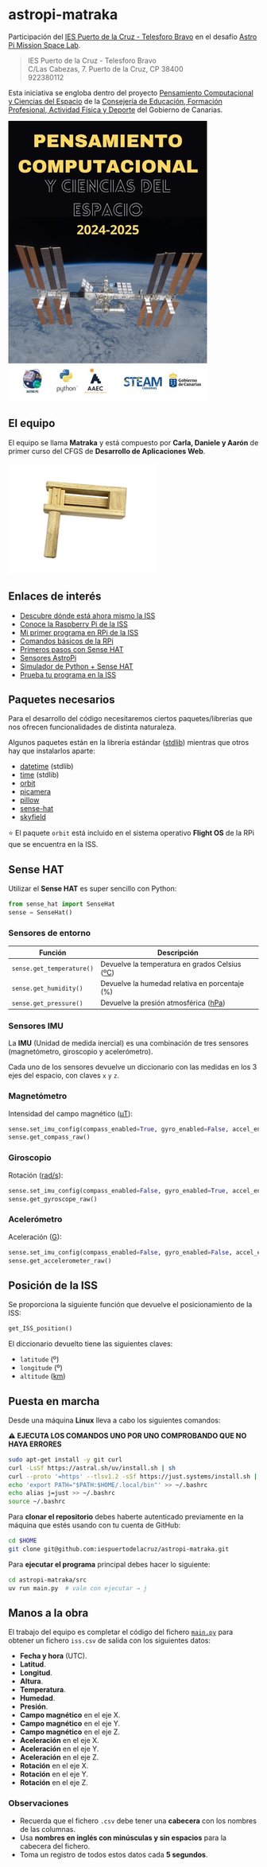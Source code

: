 # astropi-matraka

Participación del [IES Puerto de la Cruz - Telesforo Bravo](https://www3.gobiernodecanarias.org/medusa/edublog/iespuertodelacruztelesforobravo/) en el desafío [Astro Pi Mission Space Lab](https://astro-pi.org/mission-space-lab).

> IES Puerto de la Cruz - Telesforo Bravo  
> C/Las Cabezas, 7. Puerto de la Cruz, CP 38400  
> 922380112

Esta iniciativa se engloba dentro del proyecto [Pensamiento Computacional y Ciencias del Espacio](docs/presentacion-pcce.pdf) de la [Consejería de Educación, Formación Profesional, Actividad Física y Deporte](https://www.gobiernodecanarias.org/educacion/web/programas-redes-educativas/redes-educativas/red-canarias-innovas/steam/convocatorias/proyecto-pensamiento-computacional-y-ciencias-del-espacio/index.html) del Gobierno de Canarias.

![Pensamiento Computacional y Ciencias del Espacio](images/cartel-pcce.jpg)

## El equipo

El equipo se llama **Matraka** y está compuesto por **Carla, Daniele y Aarón** de primer curso del CFGS de **Desarrollo de Aplicaciones Web**.

![Matraca](images/matraca.png)

## Enlaces de interés

- [Descubre dónde está ahora mismo la ISS](https://www.esa.int/Science_Exploration/Human_and_Robotic_Exploration/International_Space_Station/Where_is_the_International_Space_Station)
- [Conoce la Raspberry Pi de la ISS](https://www.youtube.com/watch?v=Dyn4kYYJbIY)
- [Mi primer programa en RPi de la ISS](https://www.youtube.com/watch?v=pyhjdBbbrQw)
- [Comandos básicos de la RPi](https://view.genially.com/5ea5af9f63183e0d9437b732/horizontal-infographic-timeline-astropi-mision-zero)
- [Primeros pasos con Sense HAT](https://projects.raspberrypi.org/en/projects/getting-started-with-the-sense-hat/0)
- [Sensores AstroPi](https://astro-pi.org/about/the-sensors)
- [Simulador de Python + Sense HAT](https://trinket.io/sense-hat)
- [Prueba tu programa en la ISS](https://missions.astro-pi.org/msl/replay-tool)

## Paquetes necesarios

Para el desarrollo del código necesitaremos ciertos paquetes/librerías que nos ofrecen funcionalidades de distinta naturaleza.

Algunos paquetes están en la librería estándar ([stdlib](https://docs.python.org/es/3.13/library/index.html)) mientras que otros hay que instalarlos aparte:

- [datetime](https://docs.python.org/es/3.13/library/datetime.html) (stdlib)
- [time](https://docs.python.org/es/3.13/library/time.html) (stdlib)
- [orbit](https://github.com/0Pyonier1/G-_in_Space_Astro_Pi/issues/1)
- [picamera](https://picamera.readthedocs.io/en/release-1.13/)
- [pillow](https://pillow.readthedocs.io/en/stable/)
- [sense-hat](https://pythonhosted.org/sense-hat/)
- [skyfield](https://rhodesmill.org/skyfield/)

⭐ El paquete `orbit` está incluido en el sistema operativo **Flight OS** de la RPi que se encuentra en la ISS.

## Sense HAT

Utilizar el **Sense HAT** es super sencillo con Python:

```python
from sense_hat import SenseHat
sense = SenseHat()
```

### Sensores de entorno

| Función                   | Descripción                                                                                                |
| ------------------------- | ---------------------------------------------------------------------------------------------------------- |
| `sense.get_temperature()` | Devuelve la temperatura en grados Celsius ([ºC](https://www.convertworld.com/es/temperatura/celsius.html)) |
| `sense.get_humidity()`    | Devuelve la humedad relativa en porcentaje (%)                                                             |
| `sense.get_pressure()`    | Devuelve la presión atmosférica ([hPa](https://www.convertworld.com/es/presion/hectopascal.html))          |

### Sensores IMU

La **IMU** (Unidad de medida inercial) es una combinación de tres sensores (magnetómetro, giroscopio y acelerómetro).

Cada uno de los sensores devuelve un diccionario con las medidas en los 3 ejes del espacio, con claves `x` `y` `z`.

### Magnetómetro

Intensidad del campo magnético ([µT](https://www.convertworld.com/es/induccion-magnetica/microtesla.html)):

```python
sense.set_imu_config(compass_enabled=True, gyro_enabled=False, accel_enabled=False)
sense.get_compass_raw()
```

### Giroscopio

Rotación ([rad/s](https://www.convertworld.com/es/frecuencia/radianes-por-segundo.html)):

```python
sense.set_imu_config(compass_enabled=False, gyro_enabled=True, accel_enabled=False)
sense.get_gyroscope_raw()
```

### Acelerómetro

Aceleración ([G](https://www.convertworld.com/es/aceleracion/fuerza-g.html)):

```python
sense.set_imu_config(compass_enabled=False, gyro_enabled=False, accel_enabled=True)
sense.get_accelerometer_raw()
```

## Posición de la ISS

Se proporciona la siguiente función que devuelve el posicionamiento de la ISS:

```python
get_ISS_position()
```

El diccionario devuelto tiene las siguientes claves:

- `latitude` (º)
- `longitude` (º)
- `altitude` ([km](https://www.convertworld.com/es/longitud/kilometro.html))

## Puesta en marcha

Desde una máquina **Linux** lleva a cabo los siguientes comandos:

**⚠️ EJECUTA LOS COMANDOS UNO POR UNO COMPROBANDO QUE NO HAYA ERRORES**

```bash
sudo apt-get install -y git curl
curl -LsSf https://astral.sh/uv/install.sh | sh
curl --proto '=https' --tlsv1.2 -sSf https://just.systems/install.sh | bash -s -- --to ~/.local/bin
echo 'export PATH="$PATH:$HOME/.local/bin"' >> ~/.bashrc
echo alias j=just >> ~/.bashrc
source ~/.bashrc
```

Para **clonar el repositorio** debes haberte autenticado previamente en la máquina que estés usando con tu cuenta de GitHub:

```bash
cd $HOME
git clone git@github.com:iespuertodelacruz/astropi-matraka.git
```

Para **ejecutar el programa** principal debes hacer lo siguiente:

```bash
cd astropi-matraka/src
uv run main.py  # vale con ejecutar → j
```

## Manos a la obra

El trabajo del equipo es completar el código del fichero [`main.py`](src/main.py) para obtener un fichero `iss.csv` de salida con los siguientes datos:

- **Fecha y hora** (UTC).
- **Latitud**.
- **Longitud**.
- **Altura**.
- **Temperatura**.
- **Humedad**.
- **Presión**.
- **Campo magnético** en el eje X.
- **Campo magnético** en el eje Y.
- **Campo magnético** en el eje Z.
- **Aceleración** en el eje X.
- **Aceleración** en el eje Y.
- **Aceleración** en el eje Z.
- **Rotación** en el eje X.
- **Rotación** en el eje Y.
- **Rotación** en el eje Z.

### Observaciones

- Recuerda que el fichero `.csv` debe tener una **cabecera** con los nombres de las columnas.
- Usa **nombres en inglés con minúsculas y sin espacios** para la cabecera del fichero.
- Toma un registro de todos estos datos cada **5 segundos**.
